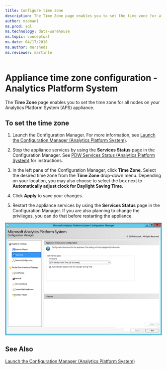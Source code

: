 ```yaml
---
title: Configure time zone
description: The Time Zone page enables you to set the time zone for all nodes on your Analytics Platform System (APS) appliance. 
author: mzaman1 
ms.prod: sql
ms.technology: data-warehouse
ms.topic: conceptual
ms.date: 04/17/2018
ms.author: murshedz
ms.reviewer: martinle
---
```


# Appliance time zone configuration - Analytics Platform System
The **Time Zone** page enables you to set the time zone for all nodes on your Analytics Platform System (APS) appliance.  
  
## To set the time zone  
  
1.  Launch the Configuration Manager. For more information, see [Launch the Configuration Manager &#40;Analytics Platform System&#41;](launch-the-configuration-manager.md).  
  
2.  Stop the appliance services by using the **Services Status** page in the Configuration Manager. See [PDW Services Status &#40;Analytics Platform System&#41;](pdw-services-status.md) for instructions.  
  
3.  In the left pane of the Configuration Manager, click **Time Zone**. Select the desired time zone from the **Time Zone** drop-down menu. Depending on your location, you may also choose to select the box next to **Automatically adjust clock for Daylight Saving Time**.  
  
4.  Click **Apply** to save your changes.  
  
5.  Restart the appliance services by using the **Services Status** page in the Configuration Manager. If you are also planning to change the privileges, you can do that before restarting the appliance.  
  
![DWConfig Appliance Time](./media/appliance-time-zone-configuration/SQL_Server_PDW_DWConfig_ApplTopTime.png "SQL_Server_PDW_DWConfig_ApplTopTime")  
  
## See Also  
[Launch the Configuration Manager &#40;Analytics Platform System&#41;](launch-the-configuration-manager.md)  
  
